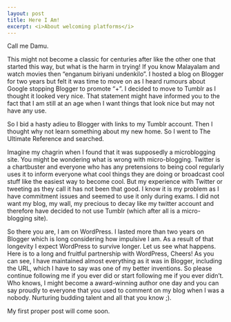 ```yaml
---
layout: post
title: Here I Am!
excerpt: <i>About welcoming platforms</i>
---
```


Call me Damu. 

This might not become a classic for centuries after like the other one that started this way, but what is the harm in trying! 
If you know Malayalam and watch movies then “enganum biriyani undenkilo”. I hosted a blog on Blogger for two years but felt it was
time to move on as I heard rumours about Google stopping Blogger to promote “+”. I decided to move to Tumblr as I thought it looked
very nice. That statement might have informed you to the fact that I am still at an age when I want things that look nice but may
not have any use. 

So I bid a hasty adieu to Blogger with links to my Tumblr account. Then I thought why not learn something about my new home. So I 
went to The Ultimate Reference and searched.

Imagine my chagrin when I found that it was supposedly a microblogging site. You might be wondering what is wrong with 
micro-blogging. Twitter is a chartbuster and everyone who has any pretensions to being cool regularly uses it to inform everyone 
what cool things they are doing or broadcast cool stuff like the easiest way to become cool. But my experience with Twitter or 
tweeting as they call it has not been that good. I know it is my problem as I have commitment issues and seemed to use it only
during exams. I did not want my blog, my wall, my precious to decay like my twitter account and therefore have decided to not use
Tumblr (which after all is a micro-blogging site).

So there you are, I am on WordPress. I lasted more than two years on Blogger which is long considering how impulsive I am. As a 
result of that longevity I expect WordPress to survive longer. Let us see what happens. Here is to a long and fruitful partnership
with WordPress, Cheers! As you can see, I have maintained almost everything as it was in Blogger, including the URL, which I have 
to say was one of my better inventions. So please continue following me if you ever did or start following me if you ever didn’t. 
Who knows, I might become a award-winning author one day and you can say proudly to everyone that you used to comment on my blog 
when I was a nobody. Nurturing budding talent and all that you know ;).

My first proper post will come soon.
